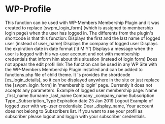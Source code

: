 # WP-Profile
This function can be used with WP-Members Membership Plugin and it was created to replace [swpm_login_form] (which is assigned to membership login page) when the user has logged in.  The differents from the plugin's shortcode is that this function:  Displays the first and the last name of logged user (instead of user_name) Displays the company of logged user Displays the expiration date in date format ('d M Y') Displays a message when the user is logged with his wp-user account and not with membership credentials that inform him about this situation (instead of login form) Does not appear the edit profil link The function can be used in any WP Site with the WP-Members Membership Plugin installed and can be added to functions.php file of child theme.  It 's provides the shordcode [es_login_details], so it can be displayed anywhere in the site or just replace the [swpm_login_form] in 'membership login' page.  Currently it does not accepts any parameters.  Example of logged user membership page:  Name _first_name Surname _last_name Company _company_name Subscription Type _Subscription_Type Expiration date 25 Jan 2019  Logout  Example of logged user with wp-user credentials:  Dear _display_name, Your account does not belong to Subscribers list. If you want to see your profil as subscriber please logout and loggin with your subscriber credentials.
